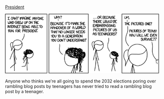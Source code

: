 [President](https://xkcd.com/1370)

![President](./random_comic.png)

Anyone who thinks we're all going to spend the 2032 elections poring over rambling blog posts by teenagers has never tried to read a rambling blog post by a teenager.

